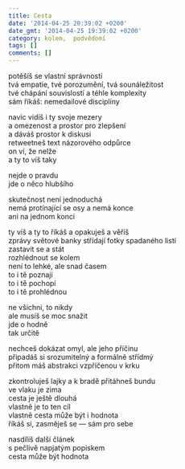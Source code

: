 ```yaml
---
title: Cesta
date: '2014-04-25 20:39:02 +0200'
date_gmt: '2014-04-25 19:39:02 +0200'
category: kolem,  podvědomí
tags: []
comments: []
---
```

<p>potěšíš se vlastní správností<br />
tvá empatie, tvé porozumění, tvá sounáležitost<br />
tvé chápání souvislostí a téhle komplexity<br />
sám říkáš: nemedailové disciplíny</p>
<p>navíc vidíš i ty svoje mezery<br />
a omezenost a prostor pro zlepšení<br />
a dáváš prostor k diskusi<br />
retweetneš text názorového odpůrce<br />
on ví, že nelže<br />
a ty to víš taky</p>
<p>nejde o pravdu<br />
jde o něco hlubšího</p>
<p>skutečnost není jednoduchá<br />
nemá protínající se osy a nemá konce<br />
ani na jednom konci</p>
<p>ty víš a ty to říkáš a opakuješ a věříš<br />
zprávy světové banky střídají fotky spadaného listí<br />
zastavit se a stát<br />
rozhlédnout se kolem<br />
není to lehké, ale snad časem<br />
to i tě poznají<br />
to i tě pochopí<br />
to i tě prohlédnou</p>
<p>ne všichni, to nikdy<br />
ale musíš se moc snažit<br />
jde o hodně<br />
tak určitě</p>
<p>nechceš dokázat omyl, ale jeho příčinu<br />
připadáš si srozumitelný a formálně střídmý<br />
přitom máš abstrakci vzpříčenou v krku</p>
<p>zkontroluješ lajky a k bradě přitáhneš bundu<br />
ve vlaku je zima<br />
cesta je ještě dlouhá<br />
vlastně je to ten cíl<br />
vlastně cesta může být i hodnota<br />
říkáš si, zasměješ se — sám pro sebe</p>
<p>nasdílíš další článek<br />
s pečlivě napjatým popiskem<br />
cesta může být hodnota</p>
